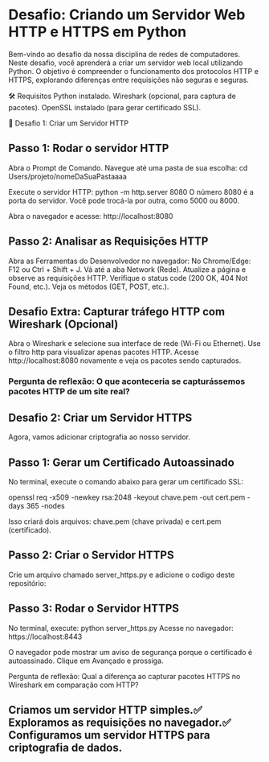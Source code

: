 # Desafio: Criando um Servidor Web HTTP e HTTPS em Python

Bem-vindo ao desafio da nossa disciplina de redes de computadores. 
Neste desafio, você aprenderá a criar um servidor web local utilizando Python.
O objetivo é compreender o funcionamento dos protocolos HTTP e HTTPS, explorando diferenças entre requisições não seguras e seguras.

🛠 Requisitos
Python instalado.
Wireshark (opcional, para captura de pacotes).
OpenSSL instalado (para gerar certificado SSL).

🚀 Desafio 1: Criar um Servidor HTTP

## Passo 1: Rodar o servidor HTTP
Abra o Prompt de Comando.
Navegue até uma pasta de sua escolha:
cd Users/projeto/nomeDaSuaPastaaaa

Execute o servidor HTTP:
python -m http.server 8080
O número 8080 é a porta do servidor. Você pode trocá-la por outra, como 5000 ou 8000.

Abra o navegador e acesse:
http://localhost:8080

## Passo 2: Analisar as Requisições HTTP

Abra as Ferramentas do Desenvolvedor no navegador:
No Chrome/Edge: F12 ou Ctrl + Shift + J.
Vá até a aba Network (Rede).
Atualize a página e observe as requisições HTTP.
Verifique o status code (200 OK, 404 Not Found, etc.).
Veja os métodos (GET, POST, etc.).

## Desafio Extra: Capturar tráfego HTTP com Wireshark (Opcional)

Abra o Wireshark e selecione sua interface de rede (Wi-Fi ou Ethernet).
Use o filtro http para visualizar apenas pacotes HTTP.
Acesse http://localhost:8080 novamente e veja os pacotes sendo capturados.

### Pergunta de reflexão: O que aconteceria se capturássemos pacotes HTTP de um site real?

## Desafio 2: Criar um Servidor HTTPS

Agora, vamos adicionar criptografia ao nosso servidor.

## Passo 1: Gerar um Certificado Autoassinado
No terminal, execute o comando abaixo para gerar um certificado SSL:

openssl req -x509 -newkey rsa:2048 -keyout chave.pem -out cert.pem -days 365 -nodes

Isso criará dois arquivos: chave.pem (chave privada) e cert.pem (certificado).

## Passo 2: Criar o Servidor HTTPS

Crie um arquivo chamado server_https.py e adicione o codigo deste repositório:

## Passo 3: Rodar o Servidor HTTPS

No terminal, execute:
python server_https.py
Acesse no navegador:
https://localhost:8443

O navegador pode mostrar um aviso de segurança porque o certificado é autoassinado. Clique em Avançado e prossiga.

Pergunta de reflexão: Qual a diferença ao capturar pacotes HTTPS no Wireshark em comparação com HTTP?

## Criamos um servidor HTTP simples.✅ Exploramos as requisições no navegador.✅ Configuramos um servidor HTTPS para criptografia de dados.
